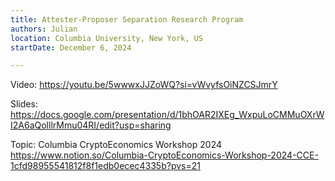 ```yaml
---
title: Attester-Proposer Separation Research Program
authors: Julian
location: Columbia University, New York, US
startDate: December 6, 2024

---
```


Video: <https://youtu.be/5wwwxJJZoWQ?si=vWvyfsOiNZCSJmrY>

Slides: <https://docs.google.com/presentation/d/1bhOAR2IXEg_WxpuLoCMMuOXrWI2A6aQolllrMmu04RI/edit?usp=sharing>

Topic: Columbia CryptoEconomics Workshop 2024 <https://www.notion.so/Columbia-CryptoEconomics-Workshop-2024-CCE-1cfd98955541812f8f1edb0ecec4335b?pvs=21>